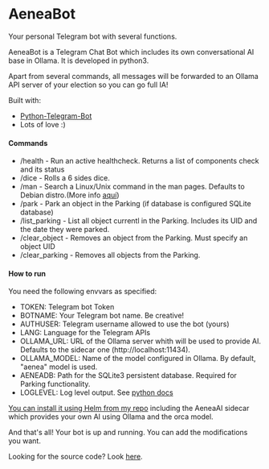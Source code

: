 # AeneaBot

Your personal Telegram bot with several functions.

AeneaBot is a Telegram Chat Bot which includes its own conversational AI base in Ollama. It is developed in python3.

Apart from several commands, all messages will be forwarded to an Ollama API server of your election so you can go full IA!

Built with:
- [Python-Telegram-Bot](https://github.com/python-telegram-bot/python-telegram-bot)
- Lots of love :)

#### Commands

- /health - Run an active healthcheck. Returns a list of components check and its status
- /dice - Rolls a 6 sides dice.
- /man - Search a Linux/Unix command in the man pages. Defaults to Debian distro.(More info [aquí](http://www.polarhome.com/service/man/))
- /park - Park an object in the Parking (if database is configured SQLite database)
- /list_parking - List all object currentl in the Parking. Includes its UID and the date they were parked.
- /clear_object - Removes an object from the Parking. Must specify an object UID
- /clear_parking - Removes all objects from the Parking.

#### How to run
You need the following envvars as specified:
  
  * TOKEN: Telegram bot Token
  * BOTNAME: Your Telegram bot name. Be creative!
  * AUTHUSER: Telegram username allowed to use the bot (yours)
  * LANG: Language for the Telegram APIs
  * OLLAMA_URL: URL of the Ollama server whith will be used to provide AI. Defaults to the sidecar one (http://localhost:11434).
  * OLLAMA_MODEL: Name of the model configured in Ollama. By default, "aenea" model is used.
  * AENEADB: Path for the SQLite3 persistent database. Required for Parking functionality.
  * LOGLEVEL: Log level output. See [python docs](https://docs.python.org/3/howto/logging.html#when-to-use-logging)

[You can install it using Helm from my repo](https://sergiofernandezcordero.github.io/ygdrassil/) including the AeneaAI sidecar which provides your own AI using Ollama and the orca model.

And that's all! Your bot is up and running. You can add the modifications you want.

Looking for the source code? Look [here](https://github.com/SergioFernandezCordero/AeneaBot).